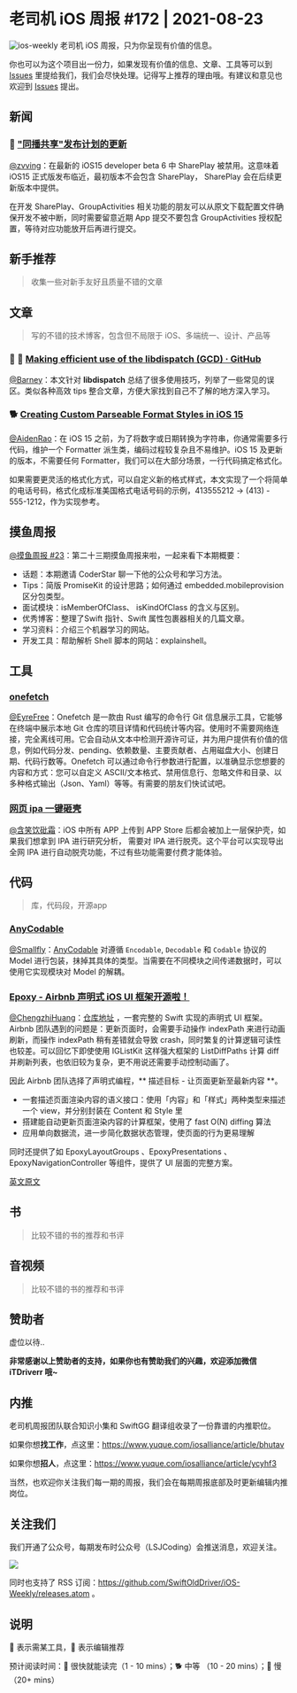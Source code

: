 # 老司机 iOS 周报 #172 | 2021-08-23

![ios-weekly](https://github.com/SwiftOldDriver/iOS-Weekly/blob/master/assets/ios-weekly.png?raw=true)
老司机 iOS 周报，只为你呈现有价值的信息。

你也可以为这个项目出一份力，如果发现有价值的信息、文章、工具等可以到 [Issues](https://github.com/SwiftOldDriver/iOS-Weekly/issues) 里提给我们，我们会尽快处理。记得写上推荐的理由哦。有建议和意见也欢迎到 [Issues](https://github.com/SwiftOldDriver/iOS-Weekly/issues) 提出。

## 新闻

### 🐎 ["同播共享"发布计划的更新](https://developer.apple.com/cn/news/?id=mxaeu6er)

[@zvving](https://github.com/zvving)：在最新的 iOS15 developer beta 6 中 SharePlay 被禁用。这意味着 iOS15 正式版发布临近，最初版本不会包含 SharePlay， SharePlay 会在后续更新版本中提供。

在开发 SharePlay、GroupActivities 相关功能的朋友可以从原文下载配置文件确保开发不被中断，同时需要留意近期 App 提交不要包含 GroupActivities 授权配置，等待对应功能放开后再进行提交。

## 新手推荐

> 收集一些对新手友好且质量不错的文章

## 文章

> 写的不错的技术博客，包含但不局限于 iOS、多端统一、设计、产品等

### 🌟 🐎 [Making efficient use of the libdispatch (GCD) · GitHub](https://gist.github.com/tclementdev/6af616354912b0347cdf6db159c37057)

[@Barney](https://github.com/BarneyZhaoooo)：本文针对 **libdispatch** 总结了很多使用技巧，列举了一些常见的误区。类似各种高效 tips 整合文章，方便大家找到自己不了解的地方深入学习。


### 🐕 [Creating Custom Parseable Format Styles in iOS 15](https://emptytheory.com/2021/08/14/creating-custom-parseable-format-styles-in-ios-15/)

[@AidenRao](https://weibo.com/AidenRao)：在 iOS 15 之前，为了将数字或日期转换为字符串，你通常需要多行代码，维护一个 Formatter 派生类，编码过程较复杂且不易维护。iOS 15 及更新的版本，不需要任何 Formatter，我们可以在大部分场景，一行代码搞定格式化。

如果需要更灵活的格式化方式，可以自定义新的格式样式，本文实现了一个将简单的电话号码，格式化成标准美国格式电话号码的示例，413555212 → (413) - 555-1212，作为实现参考。

## 摸鱼周报

[@摸鱼周报 #23](https://mp.weixin.qq.com/s/1Vs50Lbo0Z27dnU-ARQ96A)：第二十三期摸鱼周报来啦，一起来看下本期概要：

- 话题：本期邀请 CoderStar 聊一下他的公众号和学习方法。
- Tips：简版 PromiseKit 的设计思路；如何通过 embedded.mobileprovision 区分包类型。
- 面试模块：isMemberOfClass、 isKindOfClass 的含义与区别。
- 优秀博客：整理了Swift 指针、Swift 属性包裹器相关的几篇文章。
- 学习资料：介绍三个机器学习的网站。
- 开发工具：帮助解析 Shell 脚本的网站：explainshell。

## 工具

### [onefetch](https://github.com/o2sh/onefetch)

[@EyreFree](https://github.com/EyreFree)：Onefetch 是一款由 Rust 编写的命令行 Git 信息展示工具，它能够在终端中展示本地 Git 仓库的项目详情和代码统计等内容。使用时不需要网络连接，完全离线可用。它会自动从文本中检测开源许可证，并为用户提供有价值的信息，例如代码分发、pending、依赖数量、主要贡献者、占用磁盘大小、创建日期、代码行数等。Onefetch 可以通过命令行参数进行配置，以准确显示您想要的内容和方式：您可以自定义 ASCII/文本格式、禁用信息行、忽略文件和目录、以多种格式输出（Json、Yaml）等等。有需要的朋友们快试试吧。

### [网页 ipa 一键砸壳](https://www.dumpapp.com)

[@含笑饮砒霜](https://weibo.com/chinafishnews/)：iOS 中所有 APP 上传到 APP Store 后都会被加上一层保护壳，如果我们想拿到 IPA 进行研究分析， 需要对 IPA 进行脱壳。这个平台可以实现导出全网 IPA 进行自动脱壳功能，不过有些功能需要付费才能体验。


## 代码

> 库，代码段，开源app

### [AnyCodable](https://github.com/Flight-School/AnyCodable)
[@Smallfly](https://github.com/iostalks)：[AnyCodable](https://github.com/Flight-School/AnyCodable) 对遵循 `Encodable`, `Decodable` 和 `Codable` 协议的 Model 进行包装，抹掉其具体的类型。当需要在不同模块之间传递数据时，可以使用它实现模块对 Model 的解耦。


### [Epoxy - Airbnb 声明式 iOS UI 框架开源啦！](https://mp.weixin.qq.com/s/DQ8avDt3pgMxQcb7p3WkwA)

[@ChengzhiHuang](https://github.com/ChengzhiHuang)：[仓库地址](https://github.com/airbnb/epoxy-ios) ，一套完整的 Swift 实现的声明式 UI 框架。Airbnb 团队遇到的问题是：更新页面时，会需要手动操作 indexPath 来进行动画刷新，而操作 indexPath 稍有差错就会导致 crash，同时繁复的计算逻辑可读性也较差。可以回忆下即使使用 IGListKit 这样强大框架的 ListDiffPaths 计算 diff 并刷新列表，也依旧较为复杂，更不用说还需要手动控制动画了。

因此 Airbnb 团队选择了声明式编程，** 描述目标 - 让页面更新至最新内容 **。
- 一套描述页面渲染内容的语义接口：使用「内容」和「样式」两种类型来描述一个 view，并分别封装在 Content 和 Style 里
- 搭建能自动更新页面渲染内容的计算框架，使用了 fast O(N) diffing 算法
- 应用单向数据流，进一步简化数据状态管理，使页面的行为更易理解

同时还提供了如 EpoxyLayoutGroups 、EpoxyPresentations 、EpoxyNavigationController 等组件，提供了 UI 层面的完整方案。

[英文原文](https://medium.com/airbnb-engineering/introducing-epoxy-for-ios-6bf062be1670)

## 书

> 比较不错的书的推荐和书评

## 音视频

> 比较不错的书的推荐和书评

## 赞助者

虚位以待..

**非常感谢以上赞助者的支持，如果你也有赞助我们的兴趣，欢迎添加微信 iTDriverr 哦~**

## 内推

老司机周报团队联合知识小集和 SwiftGG 翻译组收录了一份靠谱的内推职位。

如果你想**找工作**，点这里：https://www.yuque.com/iosalliance/article/bhutav

如果你想**招人**，点这里：https://www.yuque.com/iosalliance/article/ycyhf3

当然，也欢迎你关注我们每一期的周报，我们会在每期周报底部及时更新编辑内推岗位。

## 关注我们

我们开通了公众号，每期发布时公众号（LSJCoding）会推送消息，欢迎关注。

![](https://github.com/SwiftOldDriver/iOS-Weekly/blob/master/assets/qrcode_for_wechat.jpg?raw=true)

同时也支持了 RSS 订阅：https://github.com/SwiftOldDriver/iOS-Weekly/releases.atom 。

## 说明

🚧 表示需某工具，🌟 表示编辑推荐

预计阅读时间：🐎 很快就能读完（1 - 10 mins）；🐕 中等 （10 - 20 mins）；🐢 慢（20+ mins）
